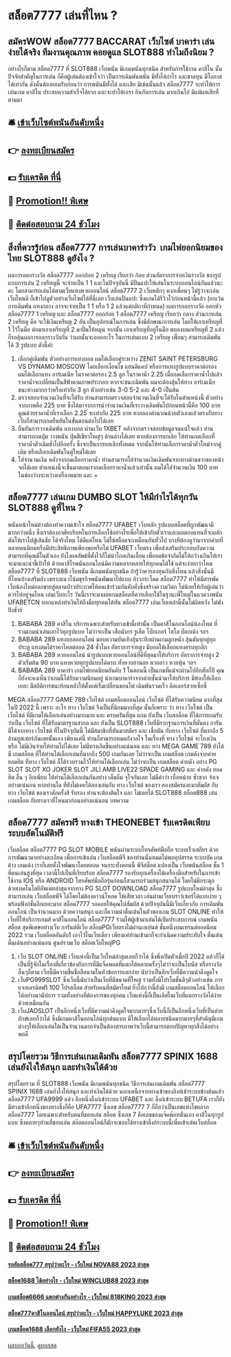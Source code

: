 # สล็อต7777 เล่นที่ไหน ?
## สมัครWOW สล็อต7777 BACCARAT เว็บไซต์ บาคาร่า เล่นง่ายได้จริง ทีมงานคุณภาพ คอยดูแล SLOT888 ทำไมถึงนิยม ?
อย่างไรก็ตาม สล็อต7777 ที่ SLOT888 เว็บพนัน มีเกมพนันทุกชนิด สำหรับการใช้งาน คาสิโน นั้น ปัจจัยสำคัญในการเล่น ก็คือผู้เล่นต้องเข้าใจว่า เป็นการเดิมพันพนัน มีทั้งได้กำไร และขาดทุน มีโอกาสได้เท่ากัน ดังนั้นต้องยอมรับก่อนว่า การพนันมีทั้งได้ และเสีย มิเช่นนั้นแล้ว สล็อต7777 จะทำให้การเล่นเกม คาสิโน ประสบความสำเร็จได้ยาก และจะทำให้เอรา อินกับการเล่น มากเกินไป มีแต่ผลเสียที่ตามมา

## 🛎 [เข้าเว็บไซต์พนันอันดับหนึ่ง](https://bit.ly/3SdLNi2)
## 👉 [ลงทะเบียนสมัคร](https://bit.ly/3SdLNi2)
## 💵 [รับเครดิต ที่นี่](https://bit.ly/3dyRKHj)
## 👑 [Promotion!! พิเศษ](https://bit.ly/3dyRKHj)
## 📱 [ติดต่อสอบถาม 24 ชัวโมง](https://bit.ly/3dyRKHj)

## สิ่งที่ควรรู้ก่อน สล็อต7777 การเล่นบาคาร่าวัว  เกมไพ่ยอกนิยมของไทย SLOT888 ดูยังไง ?
ผลการออกรางวัล สล็อต7777 ออกก้อย 2 เหรียญ เรียกว่า ก้อย
ส่วนอัตราการจ่ายเงินรางวัล ของรูปแบบการเล่น 2 เหรียญนี้ จะจ่ายเป็น 1 1
และในปัจจุบันนี้ มีปั่นแปะให้เล่นในระบบออนไลน์กันแล้วนะคะ โดยสามารถเล่นได้ตามเว็บแทงหวยออนไลน์ สล็อต7777 2 เว็บหลักๆ หากเพื่อนๆ ไม่รู้ว่าจะเล่นเว็บไหนดี ก็เข้าไปดูตัวอย่างเว็บไซต์ได้ที่นี่เลย เว็บเล่นปั่นแปะ ซึ่งแอดได้รีวิวไว้ก่อนหน้านี้แล้ว
(ยกเว้นการเดิมพัน แทงกลาง อาจจะจ่ายเป็น 1 1 หรือ 1 2 แล้วแต่กติกาที่กำหนด)
ผลการออกรางวัล ออกหัว สล็อต7777 1 เหรียญ และ สล็อต7777 ออกก้อย 1 สล็อต7777 เหรียญ เรียกว่า กลาง
ส่วนการเล่น 2 เหรียญ คือ จะใช้เงินเหรียญ 2 อัน เป็นอุปกรณ์ในการเล่น ซึ่งมีลักษณะการเล่น โดยให้เอาเหรียญที่ 1 ไว้ในมือ ต่อมาเอาเหรียญที่ 2 มาปั่นให้หมุน จากนั้น เอาเหรียญที่อยู่ในมือ ตบลงบนเหรียญที่ 2 แล้วก็รอลุ้นผลการออกรางวัลกัน ว่าผลนั้นจะออกอะไร
ในการเล่นแบบ 2 เหรียญ เพื่อนๆ สามารถเดิมพันได้ 3 รูปแบบ ดังนี้ค่ะ
1. เลือกคู่เดิมพัน ตัวอย่างการแทงบอล ผมได้เลือกคู่ระหว่าง ZENIT SAINT PETERSBURG VS DYNAMO MOSCOW โดยเลือกเงื่อนไข แฮนดิแคป หรือการแทงรูปแบบราคาต่อรอง ผมได้เลือกแทง อาร์เมเนีย ในราคาต่อรอง 2.5 ลูก ในราคาน้ำ 2.25 เมื่อกดเลือกราคาน้ำไปแล้ว ราคาน้ำจะเปลี่ยนเป็นสีฟ้าตามภาพประกอบ หากจะชนะเดิมพัน ผมจะต้องลุ้นให้ทาง อาร์เมเนีย ชนะห่างมากกว่าหรือเท่ากับ 3 ลูก ตัวอย่างเช่น 3-0 5-2 และ 4-0 เป็นต้น
2. ตรวจสอบจำนวนเงินที่จะได้รับ ท่านสามารถตรวจสอบจำนวนเงินที่จะได้รับในตำแหน่งนี้ ตัวอย่างจากภาพคือ 225 บาท ซึ่งได้มาจากการนำจำนวนเงินที่เราวางเดิมพันไปก่อนหน้านี้คือ 100 บาท คูณด้วยราคาน้ำที่เราเลือก 2.25 จะเท่ากับ 225 บาท หากลองคำนวณด้วยตัวเองแล้วตรงกับทางเว็บก็สามารถกดยืนยันในขั้นตอนต่อไปได้เลย
3. ยืนยันการวางเดิมพัน แทงบอล ผ่านเว็บ 1XBET หลังจากตรวจสอบข้อมูลจนแน่ใจแล้ว ท่านสามารถกดปุ่ม วางพนัน ปุ่มสีเขียวใหญ่ๆ ด้านล่างได้เลย หากต้องการยกเลิก ให้ท่านกดเลือกที่ราคาน้ำตัวเดิมซ้ำไปอีกครั้ง ซึ่งจะเป็นการยกเลิกทั้งหมด จากนั้นให้ท่านเลือกราคาน้ำตัวใหม่จากคู่เดิม หรือเลือกเดิมพันในคู่ใหม่ได้เลย
4. ใส่จำนวนเงิน หลังจากกดเลือกราคาน้ำ ท่านสามารถใส่จำนวนเงินเดิมพันจากทางด้านขวาของหน้าจอได้เลย ตำแหน่งนี้จะขึ้นมาตอนเรากดเลือกราคาน้ำแล้วเท่านั้น ผมได้ใส่จำนวนเงิน 100 บาท ในช่องว่างระหว่างเครื่องหมาย และ +

## สล็อต7777 เล่นเกม DUMBO SLOT ให้มีกำไรได้ทุกวัน SLOT888 ดูที่ไหน ?
พนันหน้าใหม่ต่างต้องทำความเข้าใจ สล็อต7777 UFABET เว็บหลัก รูปแบบสล็อตที่ถูกพัฒนามีมากกว่าหนึ่ง ซึ่งเราต้องอาศัยบริบทในการเลือกใช้อย่างไรเพื่อให้เข้ากับตัวเราและผลตอบแทนที่จะผลักดันให้เราไปสู่เส้นชัย ได้จริงไหม ได้ดีแค่ไหน ไม่ใช่สล็อตจะเหมือนกันทั่วไป บางทีต้องดูว่ามาจากค่ายที่หลายคนนิยมหรือมีประสิทธิภาพเพียงพอหรือไม่ UFABET เว็บตรง เพื่อส่งเสริมประกอบกับความสามารถที่คุณมีในตัวเอง ยังไงผลลัพธ์ที่ตั้งไว้ก็ไม่น่าไกลเกินเอื้อม เพื่อลดข้อจำกัดไม่ให้กว้างเกินไปเราจะมาแนะนำชี้เป้าให้ ด้วยคาสิโรพนันออนไลน์มีความหลากหลายให้ทุกคนได้ใช้ แต่จะง่ายกว่าไหม สล็อต7777 ที่ SLOT888 เว็บพนัน มีเกมพนันทุกชนิด ถ้ารู้ว่าควรลงทุนกับสิ่งไหน แล้วสิ่งนั้นมีที่ไหนบ้างเสริมส่ง เพราะแนวโน้มธุรกิจพนันพัฒนาไปแบบ ก้าวกระโดด สล็อต7777 ทำให้มีสารพัดเว็บน้องใหม่ออกขายสู่ตลาดป่าวประกาศให้คนเข้าร่วมกันคับคั่งซึ่งสร้างความวิตก ไม่น้อยให้กับผู้เล่นว่าควรไปอยู่จุดไหน เล่นเว็บอะไร วันนี้เราจะมาเผยเกมสล็อตที่ควรเลือกใช้ในฐานะพี่ใหญ่ในแวดวงพนัน UFABETCN บอกแหล่งทำเงินให้ถึงมือทุกคนได้ทัน สล็อต7777 เล่นเว็บเหล่านี้นั้นไม่ผิดหวัง ไม่พัง ปังชัวร์
1. BABABA 289 คาสิโน บริการเฉพาะสำหรับทางเข้านี้เท่านั้น เป็นคาสิโนออนไลน์น้องใหม่ ที่รวมเกมน่าเล่นเอาไว้ทุกรูปแบบ ไม่ว่าจะเป็น เสือมังกร รูเล็ต โป๊กเกอร์ ไฮโล ป๊อกเด้ง ฯลฯ
2. BABABA 289 แทงบอลออนไลน์ มอบความบันเทิงลุ้นระทึกผ่านเกมลูกหนัง ลุ้นมันทุกคู่ทุกประตู แทงสดได้ราคาไหลตลอด 24 ชั่วโมง อัตราการจ่ายสูง มีบอลให้เลือกแทงครบทุกลีก
3. BABABA 289 หวยออนไลน์ นำรูปแบบหวยออนไลน์ที่ดีที่สุดมาให้บริการ อัตราการจ่ายสูง 2 ตัวเริ่มต้น 90 บาท แทงหวยทุกรูปแบบได้ครบ ทั้งหวยฮานอย หวยลาว หวยหุ้น ฯลฯ
4. BABABA 289 บาคาร่า เกมไพ่ยอดนิยมอันดับ 1 ในตอนนี้ เป็นเกมที่แม้จะผ่านไปอีกสักกี่ปี คุณก็ยังจะคงเห็นว่าเกมนี้ได้รับความนิยมอยู่ นำเกมบาคาร่าจากค่ายชั้นนำมาให้บริการ มีห้องให้เลือกเยอะ มีสถิติการชนะย้อนหลังให้ตั้งแต่เริ่มเปลี่ยนขอนไพ่ เดิมพันรวดเร็ว ดีลเลอร์สวยเซ็กซี่

MEGA สล็อต7777 GAME 789 เว็บไซต์ เกมสล็อตออนไลน์ เว็บไซต์ ที่ได้รับความนิยม มากที่สุดในปี 2022 นี้ เพราะ อะไร ทาง เว็บไซต์ จึงเป็นที่นิยมมากที่สุด นั้นก็เพราะ ว่า ทาง เว็บไซต์ เป็น เว็บไซต์ ที่มีเกมให้เลือกเล่นอย่างมากมาย และ ครบครันที่สุด แถม ยังเป็น เว็บสลล็อต ที่ได้การยอมรับว่าเป็น เว็บไซต์ ที่ได้รับมาตรฐานสากล และ ยังเป็น SLOT888 เว็บที่มีรากฐานการเงินที่มั่นคง การันตีได้จากทาง เว็บไซต์ ที่ในปัจจุบันนี้ ได้มีสมาชิกที่หันมาสมัคร และ เชื่อมัน กับทาง เว็บไซต์ ที่มากถึง 5 ล้านยูสเซอร์กันเลยนั้นเอง เพียงแค่นี้ ท่านก็สามารถหมดกังวลใจ ในเรื่องที่ ทาง เว็บไซต์ จะโกงเงิน หรือ ไม่มีเงินจ่ายให้ท่านไปได้เลย ไม่มีทางเกิดขึ้นอย่างแน่นอน และ ทาง MEGA GAME 789 ยังได้มี เกมสล็อต ที่ให้ท่านได้เลือกเล่นที่มากถึง 500 เกมกันเลย ไม่ว่าจะเป็น เกมสล็อต เกมดังจากค่ายยอดฮิต ที่ทาง เว็บไซต์ ก็ได้รวบรวมไว้ให้ท่านได้เลือกเล่น ไม่ว่าจะเป็น เกมสล็อต ค่ายดัง อย่าง PG SLOT SLOT XO JOKER SLOT JILI AMB LIVE22 SPADE GAMING และ ค่ายดัง ยอดฮิต อื่น ๆ อีกเพียบ ให้ท่านได้เลือกเล่นกันอย่าง เต็มอิ่ม จุใจกันเลย ไม่มีคำว่า เบื่อหน่าย ซ้ำซาก จำเจ อย่างแน่นอน หากท่านใด ที่ยังไม่เคยได้ลองเล่นกับ ทาง เว็บไซต์ ของเรา ลองสมัครและมาสัมผัส กับทาง เว็บไซต์ ของเราสักครั้งสิ รับรอง ท่านจะต้องติดใจ และ ไม่เคยได้ SLOT888 สล็อต888 เล่นเกมสล็อต กับทางเราที่ไหนมาก่อนอย่างแน่นอน
บทความ

## สล็อต7777 สมัครฟรี ทางเข้า THEONEBET รับเครดิตเพียบ ระบบอัตโนมัติฟรี
เว็บสล็อต สล็อต7777 PG SLOT MOBILE พนันผ่านระบบโทรศัพท์มือถือ ระบบเร็วเสถียร ด้วยการพัฒนามาอย่างละเอียด เพื่อการเข้าเล่น เว็บสล็อตพีจี ของท่านนั่นหมดไม่พบอุปสรรค ระบบบัค เกมค้าง เกมเด้ง เราก็เลยตั้งใจพัฒนาโดยตลอด จนกระทั่งตอนนี้ พีจีสล็อต แปลงเป็น เว็บพนันสล็อต ชั้น 1 ที่คนเล่นสูงที่สุด เวลานี้ไปเป็นที่เรียบร้อย สล็อต7777 รองรับทุกเครื่องไม้เครื่องมือสำหรับในการเข้าใช้งาน IOS หรือ ANDROID โทรศัพท์มือถือรุ่นก่อนก็สามารถร่วมสนุกสนานได้ โดยไม่มีกระตุก ด้วยเทคโนโลยีอัพเดทล่าสุดจากทาง PG SLOT DOWNLOAD สล็อต7777 รูปแบบใหม่ล่าสุด ซึ่งสามารถเล่น เว็บสล็อตพีจี ได้โดยไม่ต้องดาวน์โหลด ให้เสียเวลา เล่นผ่านเว็บเบราว์เซอร์ได้แบบง่าย ๆ พร้อมฟังก์ชั่นอีกเยอะมาก สล็อต7777 รอคอยให้คุณไปสัมผัส
ด้วยปัจจุบันนี้มีเว็บเกี่ยวกับ การเดิมพันออนไลน์ เป็นจำนวนมาก ด้วยความสนุก และก็ความน่าตื่นเต้นในตัวของเกม SLOT ONLINE ทำให้เว็บที่ให้บริการเกมส์ คาสิโนออนไลน์ สล็อต7777 ร่วมให้ผู้เข้ามาเล่นได้เปิดประสบการณ์ เกมพนันสล็อต สุดพิเศษอย่างเว็บ การันต์ตีเว็บ สล็อตPGเว็บตรงไม่ผ่านเอเย่นต์ ชั้นหนึ่งบนเทรนด์ยอดนิยม 2022 รวม เว็บสล็อตอันดับ1 เอาไว้ในเว็บเดียว เพียงแค่ท่านเข้ามาก็จะกำเนิดความประทับใจ ตื่นเต้น ตื่นเต้นอย่างแน่นอน ศูนย์รวมเว็บ สล็อตเว็บใหญ่PG
1. เว็บ SLOT ONLINE เว็บแห่งนี้เป็นเว็บใหม่ล่าสุดเลยก็ว่าได้ ซึ่งพึ่งเปิดตัวเมื่อปี 2022 แล้วก็ได้เป็นที่รู้จักในเรื่องที่เกี่ยวข้องกับการที่มีแจ็คพอตที่แตกได้หลายครั้งๆไม่ว่าจะเป็นโบนัส หรือรางวัลอื่นๆก็ตาม เว็บนี้มีความขึ้นชื่อลือนามในหัวข้อการแตกง่าย นับว่าเป็นอีกเว็บที่มีความน่าดึงดูดใจ
2. เว็บPG999SLOT ซึ่งเว็บนี้นับว่าเป็นเว็บที่มีขนาดที่ใหญ่ รวมทั้งมีโปรโมชั่นดีๆตัวอย่างเช่น การแจกเครดิตฟรี 100 โปรสล็อต สำหรับคนที่สมัครใหม่ ยิ่งไปกว่านี้ยังมี เกมสล็อตออนไลน์ ให้เลือกได้อย่างนานัปการ รวมทั้งอย่างที่ต้องการของทุกคน เว็บแห่งนี้ก็เป็นเลิศในเว็บที่แตกรางวัลได้ง่ายด้วยเหมือนกัน
3. เว็บJAOSLOT เป็นอีกหนึ่งเว็บที่มีความน่าดึงดูดใจมากมายๆซึ่งเว็บนี้ก็เป็นอีกหนึ่งเว็บที่เป็นค่ายยักษ์เลยก็ว่าได้ ซึ่งมีเกมคาสิโนออนไลน์ทุกต้นแบบ มีให้เลือกได้หลายชนิดมากมายๆที่สำคัญมีเกมต่างๆให้เลือกเล่นได้เป็นจำนวนมากจำเป็นต้องสารภาพว่าเว็บนี้สามารถตอบปัญหาทุกสิ่งได้อย่างพอดี

## สรุปโดยรวม วิธีการเล่นเกมเดิมพัน สล็อต7777 SPINIX 1688 เล่นยังไงให้สนุก และทำเงินได้ด้วย
สรุปโดยรวม ที่ SLOT888 เว็บพนัน มีเกมพนันทุกชนิด วิธีการเล่นเกมเดิมพัน สล็อต7777 SPINIX 1688 เล่นยังไงให้สนุก และทำเงินได้ด้วย นอกเหนือจากทางเข้าของลิงก์เข้าระบบข้างต้นแล้ว สล็อต7777 UFA9999 แล้ว อีกหนึ่งลิ้งก์เข้าระบบ UFABET และ ลิ้งก์เข้าระบบ BETUFA เราก็ยังมีทางเข้าอีกหนึ่งชองทางซึ่งก็คือ UFA7777 ซึ่งเลข สล็อต7777 7 ก็ถือว่าเป็นเลขแห่งโชคลาภ สล็อต7777 โดยเฉพาะสำหรับคนที่ชอบเล่น สล็อต ซึ่งเลข 7 คือเลขของแจ๊คพ๊อทนั่นเอง คาสิโนทุกรูปแบบ ซึ่งหลายๆท่านที่ชอบเล่น สล๊อตออนไลน์ก็มักจะชอบใช้ทางเข้าลิ้งก์ระบบนี้เพื่อเข้าเล่นเว็บสล็อต

## 🛎 [เข้าเว็บไซต์พนันอันดับหนึ่ง](https://bit.ly/3SdLNi2)
## 👉 [ลงทะเบียนสมัคร](https://bit.ly/3SdLNi2)
## 💵 [รับเครดิต ที่นี่](https://bit.ly/3dyRKHj)
## 👑 [Promotion!! พิเศษ](https://bit.ly/3dyRKHj)
## 📱 [ติดต่อสอบถาม 24 ชัวโมง](https://bit.ly/3dyRKHj)

#### [รอยัลสล็อต777 สรุปว่าอะไร - เว็บใหม่ NOVA88 2023 ล่าสุด](https://atom.io/themes/รอยัลสล็อต777%20สรุปว่าอะไร%20-%20เว็บใหม่%20nova88%202023%20ล่าสุด)
#### [สล็อต1688 ได้อย่างไร - เว็บใหม่ WINCLUB88 2023 ล่าสุด](https://atom.io/themes/สล็อต1688%20ได้อย่างไร%20-%20เว็บใหม่%20winclub88%202023%20ล่าสุด)
#### [เกมสล็อต6666 แตกต่างกันอย่างไร - เว็บใหม่ 818KING 2023 ล่าสุด](https://atom.io/themes/เกมสล็อต6666%20แตกต่างกันอย่างไร%20-%20เว็บใหม่%20818king%202023%20ล่าสุด)
#### [สล็อต777คาสิโนออนไลน์ สรุปว่าอะไร - เว็บใหม่ HAPPYLUKE 2023 ล่าสุด](https://atom.io/themes/สล็อต777คาสิโนออนไลน์%20สรุปว่าอะไร%20-%20เว็บใหม่%20happyluke%202023%20ล่าสุด)
#### [เกมสล็อต1688 เลือกยังไง - เว็บใหม่ FIFA55 2023 ล่าสุด](https://atom.io/themes/เกมสล็อต1688%20เลือกยังไง%20-%20เว็บใหม่%20fifa55%202023%20ล่าสุด)

[ผลบอลวันนี้](https://siamsport.tv "ผลบอลวันนี้"), [ดูบอลสด](https://siamsport.tv/ดูบอลสด "ดูบอลสด")